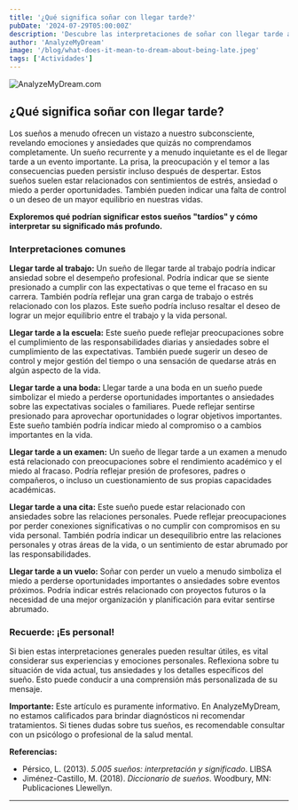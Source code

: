 ```yaml
---
title: '¿Qué significa soñar con llegar tarde?'
pubDate: '2024-07-29T05:00:00Z'
description: 'Descubre las interpretaciones de soñar con llegar tarde a eventos importantes como el trabajo, la escuela, una boda, un examen, una cita o un vuelo. Comprende cómo estos sueños reflejan ansiedad, estrés y otros sentimientos.'
author: 'AnalyzeMyDream'
image: '/blog/what-does-it-mean-to-dream-about-being-late.jpeg'
tags: ['Actividades']
---
```


![AnalyzeMyDream.com](/blog/what-does-it-mean-to-dream-about-being-late.jpeg)

## ¿Qué significa soñar con llegar tarde?

Los sueños a menudo ofrecen un vistazo a nuestro subconsciente, revelando emociones y ansiedades que quizás no comprendamos completamente. Un sueño recurrente y a menudo inquietante es el de llegar tarde a un evento importante. La prisa, la preocupación y el temor a las consecuencias pueden persistir incluso después de despertar. Estos sueños suelen estar relacionados con sentimientos de estrés, ansiedad o miedo a perder oportunidades. También pueden indicar una falta de control o un deseo de un mayor equilibrio en nuestras vidas. 

**Exploremos qué podrían significar estos sueños "tardíos" y cómo interpretar su significado más profundo.**

### Interpretaciones comunes

**Llegar tarde al trabajo:** Un sueño de llegar tarde al trabajo podría indicar ansiedad sobre el desempeño profesional. Podría indicar que se siente presionado a cumplir con las expectativas o que teme el fracaso en su carrera.  También podría reflejar una gran carga de trabajo o estrés relacionado con los plazos. Este sueño podría incluso resaltar el deseo de lograr un mejor equilibrio entre el trabajo y la vida personal.

**Llegar tarde a la escuela:** Este sueño puede reflejar preocupaciones sobre el cumplimiento de las responsabilidades diarias y ansiedades sobre el cumplimiento de las expectativas. También puede sugerir un deseo de control y mejor gestión del tiempo o una sensación de quedarse atrás en algún aspecto de la vida.

**Llegar tarde a una boda:** Llegar tarde a una boda en un sueño puede simbolizar el miedo a perderse oportunidades importantes o ansiedades sobre las expectativas sociales o familiares. Puede reflejar sentirse presionado para aprovechar oportunidades o lograr objetivos importantes. Este sueño también podría indicar miedo al compromiso o a cambios importantes en la vida.

**Llegar tarde a un examen:** Un sueño de llegar tarde a un examen a menudo está relacionado con preocupaciones sobre el rendimiento académico y el miedo al fracaso. Podría reflejar presión de profesores, padres o compañeros, o incluso un cuestionamiento de sus propias capacidades académicas.

**Llegar tarde a una cita:** Este sueño puede estar relacionado con ansiedades sobre las relaciones personales. Puede reflejar preocupaciones por perder conexiones significativas o no cumplir con compromisos en su vida personal. También podría indicar un desequilibrio entre las relaciones personales y otras áreas de la vida, o un sentimiento de estar abrumado por las responsabilidades.

**Llegar tarde a un vuelo:** Soñar con perder un vuelo a menudo simboliza el miedo a perderse oportunidades importantes o ansiedades sobre eventos próximos. Podría indicar estrés relacionado con proyectos futuros o la necesidad de una mejor organización y planificación para evitar sentirse abrumado.

### Recuerde: ¡Es personal!

Si bien estas interpretaciones generales pueden resultar útiles, es vital considerar sus experiencias y emociones personales. Reflexiona sobre tu situación de vida actual, tus ansiedades y los detalles específicos del sueño. Esto puede conducir a una comprensión más personalizada de su mensaje.

**Importante:** Este artículo es puramente informativo. En AnalyzeMyDream, no estamos calificados para brindar diagnósticos ni recomendar tratamientos. Si tienes dudas sobre tus sueños, es recomendable consultar con un psicólogo o profesional de la salud mental.

**Referencias:**

* Pérsico, L. (2013). *5.005 sueños: interpretación y significado*. LIBSA 
* Jiménez-Castillo, M. (2018). *Diccionario de sueños*. Woodbury, MN: Publicaciones Llewellyn.

---
